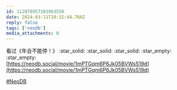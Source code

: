 ```yaml
---
id: 112078957101963550
date: 2024-03-11T20:32:44.766Z
reply: false
tags: ['neodb']
media_attachments: 0
---
```


看过《年会不能停！》 :star_solid: :star_solid: :star_solid: :star_empty: :star_empty:   
[https://neodb.social/movie/1mPTGqm6P6Jk05BVWs519d](https://neodb.social/movie/1mPTGqm6P6Jk05BVWs519d)

[#NeoDB](https://e5n.cc/tags/NeoDB)

